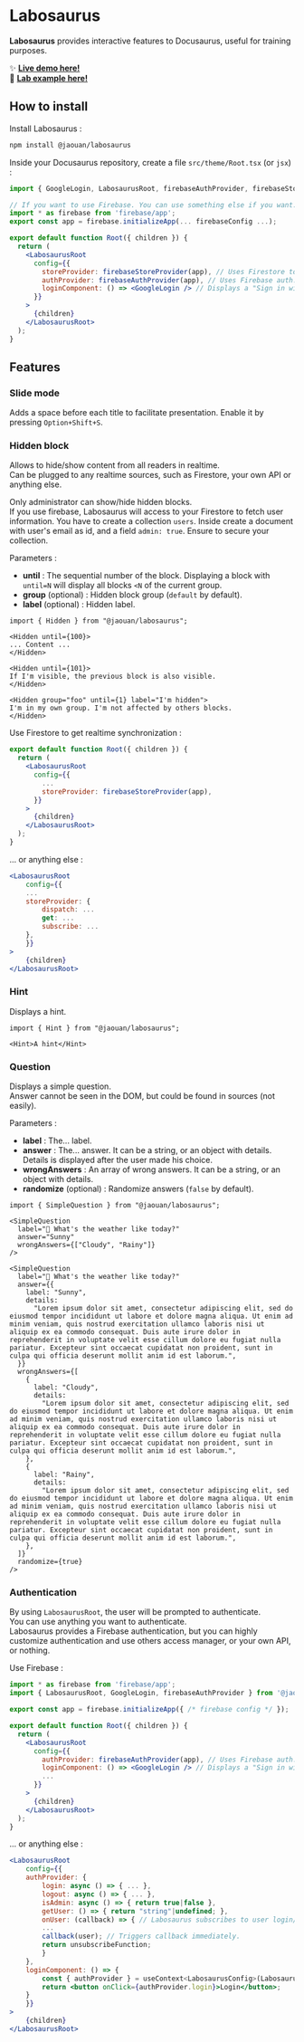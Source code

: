 # Labosaurus

**Labosaurus** provides interactive features to Docusaurus, useful for training purposes.  
  
✨ **[Live demo here!](https://lab.jaouan.dev/docs/hidden)**  
🧪 **[Lab example here!](https://lab.jaouan.dev/fake-lab/example)**

  
## How to install
Install Labosaurus :
```bash
npm install @jaouan/labosaurus
```

Inside your Docusaurus repository, create a file `src/theme/Root.tsx` (or `jsx`) :
```jsx
import { GoogleLogin, LabosaurusRoot, firebaseAuthProvider, firebaseStoreProvider } from '@jaouan/labosaurus';

// If you want to use Firebase. You can use something else if you want.
import * as firebase from 'firebase/app';
export const app = firebase.initializeApp(... firebaseConfig ...);

export default function Root({ children }) {
  return (
    <LabosaurusRoot
      config={{
        storeProvider: firebaseStoreProvider(app), // Uses Firestore to display/hide Hidden blocks.
        authProvider: firebaseAuthProvider(app), // Uses Firebase auth.
        loginComponent: () => <GoogleLogin /> // Displays a "Sign in with Google" button.
      }}
    >
      {children}
    </LabosaurusRoot>
  );
}
```

## Features
### Slide mode
Adds a space before each title to facilitate presentation.
Enable it by pressing `Option+Shift+S`.

### Hidden block
Allows to hide/show content from all readers in realtime.  
Can be plugged to any realtime sources, such as Firestore, your own API or anything else.
  
Only administrator can show/hide hidden blocks.  
If you use firebase, Labosaurus will access to your Firestore to fetch user information. You have to create a collection `users`. Inside create a document with user's email as id, and a field `admin: true`. Ensure to secure your collection.

Parameters :
- **until** : The sequential number of the block. Displaying a block with `until=N` will display all blocks `<N` of the current group.
- **group** (optional) : Hidden block group (`default` by default).
- **label** (optional) : Hidden label.
  
```mdx
import { Hidden } from "@jaouan/labosaurus";

<Hidden until={100}>
... Content ...
</Hidden>

<Hidden until={101}>
If I'm visible, the previous block is also visible.
</Hidden>

<Hidden group="foo" until={1} label="I'm hidden">
I'm in my own group. I'm not affected by others blocks.
</Hidden>
```

Use Firestore to get realtime synchronization :
```jsx
export default function Root({ children }) {
  return (
    <LabosaurusRoot
      config={{
        ...
        storeProvider: firebaseStoreProvider(app),
      }}
    >
      {children}
    </LabosaurusRoot>
  );
}
```
... or anything else :
```jsx
<LabosaurusRoot
    config={{
    ...
    storeProvider: {
        dispatch: ...
        get: ...
        subscribe: ...
    },
    }}
>
    {children}
</LabosaurusRoot>
```

### Hint
Displays a hint.  
  
```mdx
import { Hint } from "@jaouan/labosaurus";

<Hint>A hint</Hint>
```

### Question
Displays a simple question.  
Answer cannot be seen in the DOM, but could be found in sources (not easily).  
  
Parameters :
- **label** : The... label.
- **answer** : The... answer. It can be a string, or an object with details. Details is displayed after the user made his choice.
- **wrongAnswers** : An array of wrong answers. It can be a string, or an object with details.
- **randomize** (optional) : Randomize answers (`false` by default).
  
```mdx
import { SimpleQuestion } from "@jaouan/labosaurus";

<SimpleQuestion
  label="🫵 What's the weather like today?"
  answer="Sunny"
  wrongAnswers={["Cloudy", "Rainy"]}
/>

<SimpleQuestion
  label="🫵 What's the weather like today?"
  answer={{
    label: "Sunny",
    details:
      "Lorem ipsum dolor sit amet, consectetur adipiscing elit, sed do eiusmod tempor incididunt ut labore et dolore magna aliqua. Ut enim ad minim veniam, quis nostrud exercitation ullamco laboris nisi ut aliquip ex ea commodo consequat. Duis aute irure dolor in reprehenderit in voluptate velit esse cillum dolore eu fugiat nulla pariatur. Excepteur sint occaecat cupidatat non proident, sunt in culpa qui officia deserunt mollit anim id est laborum.",
  }}
  wrongAnswers={[
    {
      label: "Cloudy",
      details:
        "Lorem ipsum dolor sit amet, consectetur adipiscing elit, sed do eiusmod tempor incididunt ut labore et dolore magna aliqua. Ut enim ad minim veniam, quis nostrud exercitation ullamco laboris nisi ut aliquip ex ea commodo consequat. Duis aute irure dolor in reprehenderit in voluptate velit esse cillum dolore eu fugiat nulla pariatur. Excepteur sint occaecat cupidatat non proident, sunt in culpa qui officia deserunt mollit anim id est laborum.",
    },
    {
      label: "Rainy",
      details:
        "Lorem ipsum dolor sit amet, consectetur adipiscing elit, sed do eiusmod tempor incididunt ut labore et dolore magna aliqua. Ut enim ad minim veniam, quis nostrud exercitation ullamco laboris nisi ut aliquip ex ea commodo consequat. Duis aute irure dolor in reprehenderit in voluptate velit esse cillum dolore eu fugiat nulla pariatur. Excepteur sint occaecat cupidatat non proident, sunt in culpa qui officia deserunt mollit anim id est laborum.",
    },
  ]}
  randomize={true}
/>
```

### Authentication
By using `LabosaurusRoot`, the user will be prompted to authenticate.  
You can use anything you want to authenticate.  
Labosaurus provides a Firebase authentication, but you can highly customize authentication and use others access manager, or your own API, or nothing.
  
Use Firebase :
```jsx
import * as firebase from 'firebase/app';
import { LabosaurusRoot, GoogleLogin, firebaseAuthProvider } from '@jaouan/labosaurus';

export const app = firebase.initializeApp({ /* firebase config */ });

export default function Root({ children }) {
  return (
    <LabosaurusRoot
      config={{
        authProvider: firebaseAuthProvider(app), // Uses Firebase auth.
        loginComponent: () => <GoogleLogin /> // Displays a "Sign in with Google" button.
        ...
      }}
    >
      {children}
    </LabosaurusRoot>
  );
}
```
... or anything else :
```jsx
<LabosaurusRoot
    config={{
    authProvider: {
        login: async () => { ... },
        logout: async () => { ... },
        isAdmin: async () => { return true|false },
        getUser: () => { return "string"|undefined; },
        onUser: (callback) => { // Labosaurus subscribes to user login/logout.
        ...
        callback(user); // Triggers callback immediately.
        return unsubscribeFunction;
        }
    },
    loginComponent: () => {
        const { authProvider } = useContext<LabosaurusConfig>(LabosaurusContext);
        return <button onClick={authProvider.login}>Login</button>;
    }
    }}
>
    {children}
</LabosaurusRoot>
```
